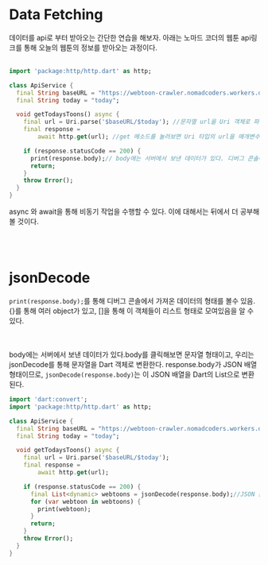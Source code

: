 # Data Fetching
데이터를 api로 부터 받아오는 간단한 연습을 해보자.
아래는 노마드 코더의 웹툰 api링크를 통해 오늘의 웹툰의 정보를 받아오는 과정이다. 
<br><br>
```dart
import 'package:http/http.dart' as http;

class ApiService {
  final String baseURL = "https://webtoon-crawler.nomadcoders.workers.dev";
  final String today = "today";

  void getTodaysToons() async {
    final url = Uri.parse('$baseURL/$today'); //문자열 url을 Uri 객체로 파싱.
    final response =
        await http.get(url); //get 메소드를 눌러보면 Uri 타입의 url을 매개변수로 전달해줘야 함을 알 수 있음

    if (response.statusCode == 200) {
      print(response.body);// body에는 서버에서 보낸 데이터가 있다. 디버그 콘솔에서 확인가능.
      return;
    }
    throw Error();
  }
}

```
async 와 await을 통해 비동기 작업을 수행할 수 있다. 이에 대해서는 뒤에서 더 공부해볼 것이다.

<br><br>
# jsonDecode
```print(response.body);```를 통해 디버그 콘솔에서 가져온 데이터의 형태를 볼수 있음. {}를 통해 여러 object가 있고, []을 통해 이 객체들이 리스트 형태로 모여있음을 알 수 있다.

<br><br>
body에는 서버에서 보낸 데이터가 있다.body를 클릭해보면 문자열 형태이고, 우리는 jsonDecode를 통해 문자열을 Dart 객체로 변환한다. response.body가 JSON 배열 형태이므로, `jsonDecode(response.body)`는 이 JSON 배열을 Dart의 List<dynamic>으로 변환된다.
```dart
import 'dart:convert';
import 'package:http/http.dart' as http;

class ApiService {
  final String baseURL = "https://webtoon-crawler.nomadcoders.workers.dev";
  final String today = "today";

  void getTodaysToons() async {
    final url = Uri.parse('$baseURL/$today');
    final response =
        await http.get(url); 

    if (response.statusCode == 200) {
      final List<dynamic> webtoons = jsonDecode(response.body);//JSON 문자열을 Dart 객체로 변환
      for (var webtoon in webtoons) {
        print(webtoon);
      }
      return;
    }
    throw Error();
  }
}

```
<br><br>

